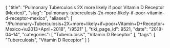 {
    "title": "Pulmonary Tuberculosis 2X more likely if poor Vitamin D Receptor (Mexico)",
    "slug": "pulmonary-tuberculosis-2x-more-likely-if-poor-vitamin-d-receptor-mexico",
    "aliases": [
        "/Pulmonary+Tuberculosis+2X+more+likely+if+poor+Vitamin+D+Receptor+Mexico+\u2013+April+2018",
        "/9521"
    ],
    "tiki_page_id": 9521,
    "date": "2018-04-14",
    "categories": [
        "Tuberculosis",
        "Vitamin D Receptor"
    ],
    "tags": [
        "Tuberculosis",
        "Vitamin D Receptor"
    ]
}